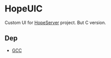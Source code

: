 # HopeUIC

Custom UI for [HopeServer](https://github.com/BlueElham/HopeServer) project. But C version.

## Dep

- [GCC](https://gcc.gnu.org/)
